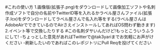 #これの使い方
1.画像版(拡張子.png)をダウンロードして画像加工ソフトや名刺作成ソフトで自分の名前やTwitterID等を入れるかラベル屋さんファイル(拡張子.lcx)をダウンロードしてラベル屋さんで名入れ等をする(ラベル屋さんはAdobeAirでできているのでAirさえインストールしてあればOS問わず動きます)
2.イベント等で交換したりする
#この名刺ダサいんだけど!もっとこういうふうにして!
-ちょっとした意見があればTwitterで@tak3yariまでお気軽にお声がけください
-刷新したいのであればこのレポジトリにPull Reqを投げてください
